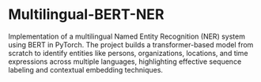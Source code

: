 # Multilingual-BERT-NER
Implementation of a multilingual Named Entity Recognition (NER) system using BERT in PyTorch. The project builds a transformer-based model from scratch to identify entities like persons, organizations, locations, and time expressions across multiple languages, highlighting effective sequence labeling and contextual embedding techniques.
